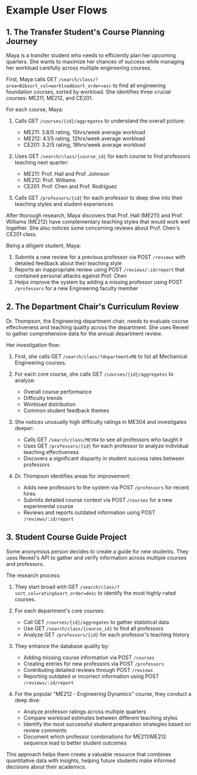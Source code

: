 # Example User Flows

## 1. The Transfer Student's Course Planning Journey

Maya is a transfer student who needs to efficiently plan her upcoming quarters. She wants to maximize her chances of success while managing her workload carefully across multiple engineering courses.

First, Maya calls GET `/search/class/?area=B2&sort_col=workload&sort_order=asc` to find all engineering foundation courses, sorted by workload. She identifies three crucial courses: ME211, ME212, and CE201.

For each course, Maya:

1. Calls GET `/courses/{id}/aggregates` to understand the overall picture:

   - ME211: 3.8/5 rating, 15hrs/week average workload
   - ME212: 4.1/5 rating, 12hrs/week average workload
   - CE201: 3.2/5 rating, 18hrs/week average workload

2. Uses GET `/search/class/{course_id}` for each course to find professors teaching next quarter:

   - ME211: Prof. Hall and Prof. Johnson
   - ME212: Prof. Williams
   - CE201: Prof. Chen and Prof. Rodriguez

3. Calls GET `/professors/{id}` for each professor to deep dive into their teaching styles and student experiences

After thorough research, Maya discovers that Prof. Hall (ME211) and Prof. Williams (ME212) have complementary teaching styles that would work well together. She also notices some concerning reviews about Prof. Chen's CE201 class.

Being a diligent student, Maya:

1. Submits a new review for a previous professor via POST `/reviews` with detailed feedback about their teaching style
2. Reports an inappropriate review using POST `/reviews/:id/report` that contained personal attacks against Prof. Chen
3. Helps improve the system by adding a missing professor using POST `/professors` for a new Engineering faculty member

## 2. The Department Chair's Curriculum Review

Dr. Thompson, the Engineering department chair, needs to evaluate course effectiveness and teaching quality across the department. She uses Reveel to gather comprehensive data for the annual department review.

Her investigation flow:

1. First, she calls GET `/search/class/?department=ME` to list all Mechanical Engineering courses.

2. For each core course, she calls GET `/courses/{id}/aggregates` to analyze:

   - Overall course performance
   - Difficulty trends
   - Workload distribution
   - Common student feedback themes

3. She notices unusually high difficulty ratings in ME304 and investigates deeper:

   - Calls GET `/search/class/ME304` to see all professors who taught it
   - Uses GET `/professors/{id}` for each professor to analyze individual teaching effectiveness
   - Discovers a significant disparity in student success rates between professors

4. Dr. Thompson identifies areas for improvement:
   - Adds new professors to the system via POST `/professors` for recent hires
   - Submits detailed course context via POST `/courses` for a new experimental course
   - Reviews and reports outdated information using POST `/reviews/:id/report`

## 3. Student Course Guide Project

Some anonymous person decides to create a guide for new students. They uses Reveel's API to gather and verify information across multiple courses and professors.

The research process:

1. They start broad with GET `/search/class/?sort_col=rating&sort_order=desc` to identify the most highly-rated courses.

2. For each department's core courses:

   - Call GET `/courses/{id}/aggregates` to gather statistical data
   - Use GET `/search/class/{course_id}` to find all professors
   - Analyze GET `/professors/{id}` for each professor's teaching history

3. They enhance the database quality by:

   - Adding missing course information via POST `/courses`
   - Creating entries for new professors via POST `/professors`
   - Contributing detailed reviews through POST `/reviews`
   - Reporting outdated or incorrect information using POST `/reviews/:id/report`

4. For the popular "ME212 - Engineering Dynamics" course, they conduct a deep dive:
   - Analyze professor ratings across multiple quarters
   - Compare workload estimates between different teaching styles
   - Identify the most successful student preparation strategies based on review comments
   - Document which professor combinations for ME211/ME212 sequence lead to better student outcomes

This approach helps them create a valuable resource that combines quantitative data with insights, helping future students make informed decisions about their academics.
